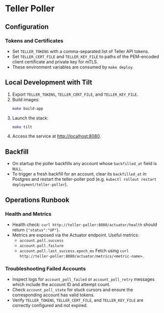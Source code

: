 # Teller Poller

## Configuration

### Tokens and Certificates
- Set `TELLER_TOKENS` with a comma-separated list of Teller API tokens.
- Set `TELLER_CERT_FILE` and `TELLER_KEY_FILE` to paths of the PEM-encoded client certificate and private key for mTLS.
- These environment variables are consumed by `make deploy`.

## Local Development with Tilt
1. Export `TELLER_TOKENS`, `TELLER_CERT_FILE`, and `TELLER_KEY_FILE`.
2. Build images:
   ```bash
   make build-app
   ```
3. Launch the stack:
   ```bash
   make tilt
   ```
4. Access the service at [http://localhost:8080](http://localhost:8080).

## Backfill
- On startup the poller backfills any account whose `backfilled_at` field is `NULL`.
- To trigger a fresh backfill for an account, clear its `backfilled_at` in Postgres and restart the teller-poller pod (e.g. `kubectl rollout restart deployment/teller-poller`).

## Operations Runbook

### Health and Metrics
- Health check: `curl http://teller-poller:8080/actuator/health` should return `{"status":"UP"}`.
- Metrics are exposed via the Actuator endpoint. Useful metrics:
  - `account.poll.success`
  - `account.poll.failure`
  - `account.poll.last_success.epoch_ms`
  Fetch using `curl http://teller-poller:8080/actuator/metrics/<metric-name>`.

### Troubleshooting Failed Accounts
- Inspect logs for `account_poll_failed` or `account_poll_retry` messages which include the account ID and attempt count.
- Check `account_poll_state` for stuck cursors and ensure the corresponding account has valid tokens.
- Verify `TELLER_TOKENS`, `TELLER_CERT_FILE`, and `TELLER_KEY_FILE` are correctly configured and not expired.
